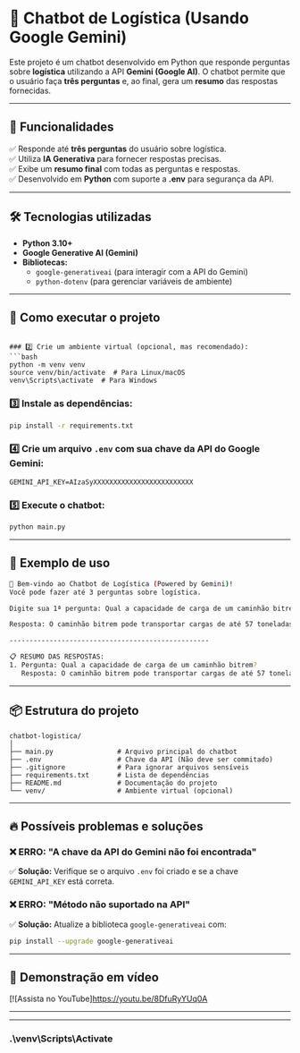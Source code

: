 # 🤖 Chatbot de Logística (Usando Google Gemini)

Este projeto é um chatbot desenvolvido em Python que responde perguntas sobre **logística** utilizando a API **Gemini (Google AI)**.
O chatbot permite que o usuário faça **três perguntas** e, ao final, gera um **resumo** das respostas fornecidas.

---

## 📌 **Funcionalidades**
✅ Responde até **três perguntas** do usuário sobre logística.  
✅ Utiliza **IA Generativa** para fornecer respostas precisas.  
✅ Exibe um **resumo final** com todas as perguntas e respostas.  
✅ Desenvolvido em **Python** com suporte a **.env** para segurança da API.  

---

## 🛠 **Tecnologias utilizadas**
- **Python 3.10+**
- **Google Generative AI (Gemini)**
- **Bibliotecas:**
  - `google-generativeai` (para interagir com a API do Gemini)
  - `python-dotenv` (para gerenciar variáveis de ambiente)

---

## 🚀 **Como executar o projeto**


```

### 2️⃣ Crie um ambiente virtual (opcional, mas recomendado):
```bash
python -m venv venv
source venv/bin/activate  # Para Linux/macOS
venv\Scripts\activate  # Para Windows
```

### 3️⃣ Instale as dependências:
```bash
pip install -r requirements.txt
```

### 4️⃣ Crie um arquivo `.env` com sua chave da API do Google Gemini:
```env
GEMINI_API_KEY=AIzaSyXXXXXXXXXXXXXXXXXXXXXXXXX
```

### 5️⃣ Execute o chatbot:
```bash
python main.py
```

---

## 📜 **Exemplo de uso**
```bash
🤖 Bem-vindo ao Chatbot de Logística (Powered by Gemini)!
Você pode fazer até 3 perguntas sobre logística.

Digite sua 1ª pergunta: Qual a capacidade de carga de um caminhão bitrem?

Resposta: O caminhão bitrem pode transportar cargas de até 57 toneladas, dependendo das regulamentações locais e do tipo de carga.

--------------------------------------------------

📋 RESUMO DAS RESPOSTAS:
1. Pergunta: Qual a capacidade de carga de um caminhão bitrem?
   Resposta: O caminhão bitrem pode transportar cargas de até 57 toneladas...
```

---

## 📦 **Estrutura do projeto**
```
chatbot-logistica/
│
├── main.py                # Arquivo principal do chatbot
├── .env                   # Chave da API (Não deve ser commitado)
├── .gitignore             # Para ignorar arquivos sensíveis
├── requirements.txt       # Lista de dependências
├── README.md              # Documentação do projeto
└── venv/                  # Ambiente virtual (opcional)
```

---

## 🔥 **Possíveis problemas e soluções**
### ❌ ERRO: "A chave da API do Gemini não foi encontrada"
✅ **Solução:** Verifique se o arquivo `.env` foi criado e se a chave `GEMINI_API_KEY` está correta.

### ❌ ERRO: "Método não suportado na API"
✅ **Solução:** Atualize a biblioteca `google-generativeai` com:
```bash
pip install --upgrade google-generativeai
```

---

## 🎥 **Demonstração em vídeo**
[![Assista no YouTube]https://youtu.be/8DfuRyYUq0A

---


---


### .\venv\Scripts\Activate

